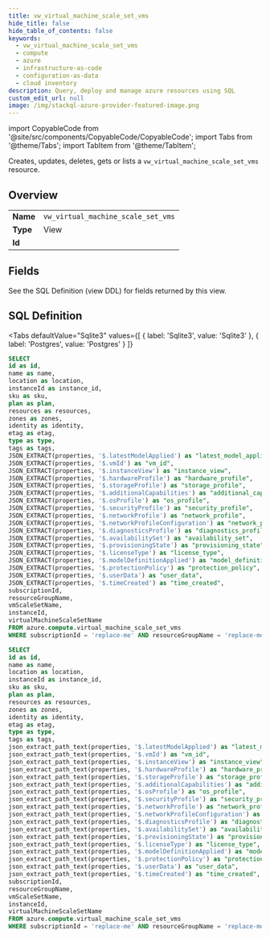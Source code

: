 ```yaml
--- 
title: vw_virtual_machine_scale_set_vms
hide_title: false
hide_table_of_contents: false
keywords:
  - vw_virtual_machine_scale_set_vms
  - compute
  - azure
  - infrastructure-as-code
  - configuration-as-data
  - cloud inventory
description: Query, deploy and manage azure resources using SQL
custom_edit_url: null
image: /img/stackql-azure-provider-featured-image.png
---
```


import CopyableCode from '@site/src/components/CopyableCode/CopyableCode';
import Tabs from '@theme/Tabs';
import TabItem from '@theme/TabItem';

Creates, updates, deletes, gets or lists a <code>vw_virtual_machine_scale_set_vms</code> resource.

## Overview
<table><tbody>
<tr><td><b>Name</b></td><td><code>vw_virtual_machine_scale_set_vms</code></td></tr>
<tr><td><b>Type</b></td><td>View</td></tr>
<tr><td><b>Id</b></td><td><CopyableCode code="azure.compute.vw_virtual_machine_scale_set_vms" /></td></tr>
</tbody></table>

## Fields

See the SQL Definition (view DDL) for fields returned by this view.

## SQL Definition

<Tabs
defaultValue="Sqlite3"
values={[
{ label: 'Sqlite3', value: 'Sqlite3' },
{ label: 'Postgres', value: 'Postgres' }
]}
>
<TabItem value="Sqlite3">

```sql
SELECT
id as id,
name as name,
location as location,
instanceId as instance_id,
sku as sku,
plan as plan,
resources as resources,
zones as zones,
identity as identity,
etag as etag,
type as type,
tags as tags,
JSON_EXTRACT(properties, '$.latestModelApplied') as "latest_model_applied",
JSON_EXTRACT(properties, '$.vmId') as "vm_id",
JSON_EXTRACT(properties, '$.instanceView') as "instance_view",
JSON_EXTRACT(properties, '$.hardwareProfile') as "hardware_profile",
JSON_EXTRACT(properties, '$.storageProfile') as "storage_profile",
JSON_EXTRACT(properties, '$.additionalCapabilities') as "additional_capabilities",
JSON_EXTRACT(properties, '$.osProfile') as "os_profile",
JSON_EXTRACT(properties, '$.securityProfile') as "security_profile",
JSON_EXTRACT(properties, '$.networkProfile') as "network_profile",
JSON_EXTRACT(properties, '$.networkProfileConfiguration') as "network_profile_configuration",
JSON_EXTRACT(properties, '$.diagnosticsProfile') as "diagnostics_profile",
JSON_EXTRACT(properties, '$.availabilitySet') as "availability_set",
JSON_EXTRACT(properties, '$.provisioningState') as "provisioning_state",
JSON_EXTRACT(properties, '$.licenseType') as "license_type",
JSON_EXTRACT(properties, '$.modelDefinitionApplied') as "model_definition_applied",
JSON_EXTRACT(properties, '$.protectionPolicy') as "protection_policy",
JSON_EXTRACT(properties, '$.userData') as "user_data",
JSON_EXTRACT(properties, '$.timeCreated') as "time_created",
subscriptionId,
resourceGroupName,
vmScaleSetName,
instanceId,
virtualMachineScaleSetName
FROM azure.compute.virtual_machine_scale_set_vms
WHERE subscriptionId = 'replace-me' AND resourceGroupName = 'replace-me' AND virtualMachineScaleSetName = 'replace-me';
```

</TabItem>
<TabItem value="Postgres">

```sql
SELECT
id as id,
name as name,
location as location,
instanceId as instance_id,
sku as sku,
plan as plan,
resources as resources,
zones as zones,
identity as identity,
etag as etag,
type as type,
tags as tags,
json_extract_path_text(properties, '$.latestModelApplied') as "latest_model_applied",
json_extract_path_text(properties, '$.vmId') as "vm_id",
json_extract_path_text(properties, '$.instanceView') as "instance_view",
json_extract_path_text(properties, '$.hardwareProfile') as "hardware_profile",
json_extract_path_text(properties, '$.storageProfile') as "storage_profile",
json_extract_path_text(properties, '$.additionalCapabilities') as "additional_capabilities",
json_extract_path_text(properties, '$.osProfile') as "os_profile",
json_extract_path_text(properties, '$.securityProfile') as "security_profile",
json_extract_path_text(properties, '$.networkProfile') as "network_profile",
json_extract_path_text(properties, '$.networkProfileConfiguration') as "network_profile_configuration",
json_extract_path_text(properties, '$.diagnosticsProfile') as "diagnostics_profile",
json_extract_path_text(properties, '$.availabilitySet') as "availability_set",
json_extract_path_text(properties, '$.provisioningState') as "provisioning_state",
json_extract_path_text(properties, '$.licenseType') as "license_type",
json_extract_path_text(properties, '$.modelDefinitionApplied') as "model_definition_applied",
json_extract_path_text(properties, '$.protectionPolicy') as "protection_policy",
json_extract_path_text(properties, '$.userData') as "user_data",
json_extract_path_text(properties, '$.timeCreated') as "time_created",
subscriptionId,
resourceGroupName,
vmScaleSetName,
instanceId,
virtualMachineScaleSetName
FROM azure.compute.virtual_machine_scale_set_vms
WHERE subscriptionId = 'replace-me' AND resourceGroupName = 'replace-me' AND virtualMachineScaleSetName = 'replace-me';
```

</TabItem>
</Tabs>
